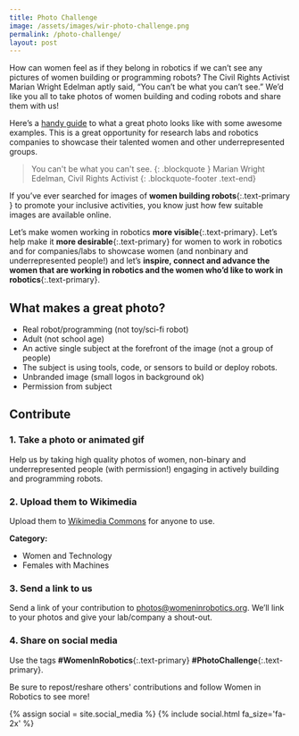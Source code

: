 ```yaml
---
title: Photo Challenge
image: /assets/images/wir-photo-challenge.png
permalink: /photo-challenge/
layout: post
---
```

How can women feel as if they belong in robotics if we can’t see any pictures of women building or programming robots? The Civil Rights Activist Marian Wright Edelman aptly said, “You can’t be what you can’t see.” We’d like you all to take photos of women building and coding robots and share them with us!

Here’s a [handy guide](https://svrobo.org/wp-content/uploads/2021/10/Women-in-Robotics-Photo-Challenge.pdf) to what a great photo looks like with some awesome examples. This is a great opportunity for research labs and robotics companies to showcase their talented women and other underrepresented groups.

> You can't be what you can't see.
> {: .blockquote }
> Marian Wright Edelman, Civil Rights Activist
> {: .blockquote-footer .text-end}

If you’ve ever searched for images of **women building robots**{:.text-primary } to promote your inclusive activities,  you know just how few suitable images are available online. 

Let’s make women working in robotics **more visible**{:.text-primary}.  Let’s help make it **more desirable**{:.text-primary} for women to work in robotics and for companies/labs to showcase women (and nonbinary and underrepresented people!) and let’s **inspire, connect and advance the women that are working in robotics and the women who’d like to work in robotics**{:.text-primary}.

## What makes a great photo?

* Real robot/programming (not toy/sci-fi robot)
* Adult (not school age)
* An active single subject at the forefront of the image (not a group of people)
* The subject is using tools, code, or sensors to build or deploy robots.
* Unbranded image (small logos in background ok)
* Permission from subject

## Contribute

### 1. Take a photo or animated gif

Help us by taking high quality photos of women, non-binary and underrepresented people (with permission!) engaging in actively building and programming robots.

### 2. Upload them to Wikimedia

Upload them to [Wikimedia Commons](https://commons.wikimedia.org/wiki/Commons:Contributing_your_own_work) for anyone to use.

**Category:**

* Women and Technology
* Females with Machines

### 3. Send a link to us

Send a link of your contribution to [photos@womeninrobotics.org](mailto:photos@womeninrobotics.org). We’ll link to your photos and give your lab/company a shout-out.

### 4. Share on social media

Use the tags **\#WomenInRobotics**{:.text-primary} **\#PhotoChallenge**{:.text-primary}.

Be sure to repost/reshare others' contributions and follow Women in Robotics to see more!

{% assign social = site.social_media %}
{% include social.html fa_size='fa-2x' %}
